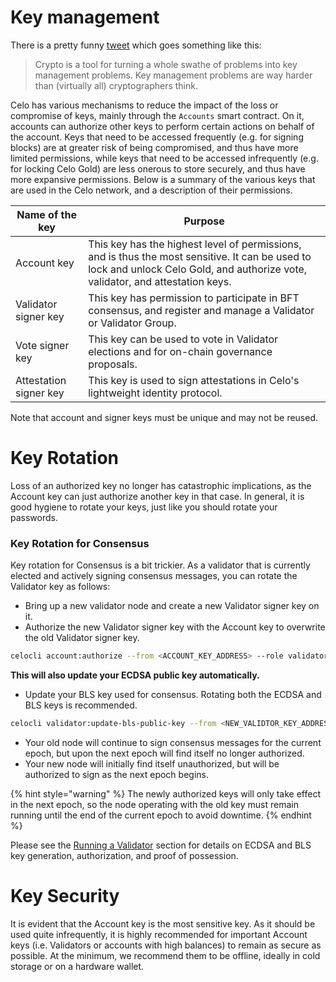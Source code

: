 # Key management

There is a pretty funny [tweet](https://twitter.com/LeaKissner/status/1198595109756887040) which goes something like this:

> Crypto is a tool for turning a whole swathe of problems into key management problems. Key management problems are way harder than (virtually all) cryptographers think.

Celo has various mechanisms to reduce the impact of the loss or compromise of keys, mainly through the `Accounts` smart contract. On it, accounts can authorize other keys to perform certain actions on behalf of the account. Keys that need to be accessed frequently (e.g. for signing blocks) are at greater risk of being compromised, and thus have more limited permissions, while keys that need to be accessed infrequently (e.g. for locking Celo Gold) are less onerous to store securely, and thus have more expansive permissions. Below is a summary of the various keys that are used in the Celo network, and a description of their permissions.

| Name of the key        | Purpose                                                                                                                                                                                                                                                               |
| ---------------------- | --------------------------------------------------------------------------------------------------------------------------------------------------------------------------------------------------------------------------------------------------------------------- |
| Account key            | This key has the highest level of permissions, and is thus the most sensitive. It can be used to lock and unlock Celo Gold, and authorize vote, validator, and attestation keys. |
| Validator signer key   | This key has permission to participate in BFT consensus, and register and manage a Validator or Validator Group.                                                                                                                                          |
| Vote signer key        | This key can be used to vote in Validator elections and for on-chain governance proposals.                                                                                                                                                                                          |
| Attestation signer key | This key is used to sign attestations in Celo's lightweight identity protocol.                                                                                                                                                                                        |

Note that account and signer keys must be unique and may not be reused.

# Key Rotation

Loss of an authorized key no longer has catastrophic implications, as the Account key can just authorize another key in that case. In general, it is good hygiene to rotate your keys, just like you should rotate your passwords.

### Key Rotation for Consensus

Key rotation for Consensus is a bit trickier. As a validator that is currently elected and actively signing consensus messages, you can rotate the Validator key as follows:

- Bring up a new validator node and create a new Validator signer key on it.
- Authorize the new Validator signer key with the Account key to overwrite the old Validator signer key.

```bash
celocli account:authorize --from <ACCOUNT_KEY_ADDRESS> --role validator --signer <NEW_VALIDATOR_ADDRESS> --signature <PROOF_OF_NEW_VALIDATOR_KEY_POSSESSION>
```

**This will also update your ECDSA public key automatically.**

- Update your BLS key used for consensus. Rotating both the ECDSA and BLS keys is recommended.

```bash
celocli validator:update-bls-public-key --from <NEW_VALIDTOR_KEY_ADDRESS> --blsKey <NEW_BLS_KEY> --blsPop <PROOF_OF_NEW_BLS_KEY_POSSESSION>
```

- Your old node will continue to sign consensus messages for the current epoch, but upon the next epoch will find itself no longer authorized.
- Your new node will initially find itself unauthorized, but will be authorized to sign as the next epoch begins.

{% hint style="warning" %}
The newly authorized keys will only take effect in the next epoch, so the node operating with the old key must remain running until the end of the current epoch to avoid downtime.
{% endhint %}

Please see the [Running a Validator](https://docs.celo.org/getting-started/baklava-testnet/running-a-validator) section for details on ECDSA and BLS key generation, authorization, and proof of possession.

# Key Security

It is evident that the Account key is the most sensitive key. As it should be used quite infrequently, it is highly recommended for important Account keys (i.e. Validators or accounts with high balances) to remain as secure as possible. At the minimum, we recommend them to be offline, ideally in cold storage or on a hardware wallet.
